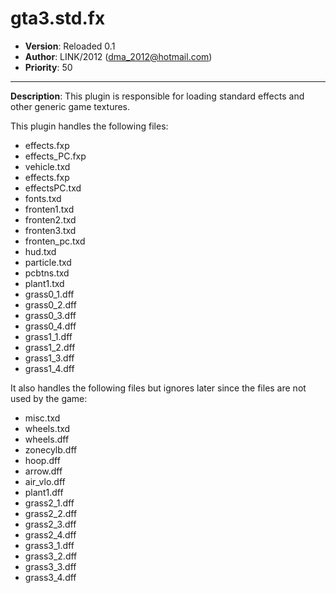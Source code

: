 gta3.std.fx
=========================================================================
 + __Version__:  Reloaded 0.1
 + __Author__:   LINK/2012 (<dma_2012@hotmail.com>)
 + __Priority__: 50

*************************************************************************

__Description__:
 This plugin is responsible for loading standard effects and other generic game textures.
 
 This plugin handles the following files:
 
   * effects.fxp
   * effects_PC.fxp
   * vehicle.txd
   * effects.fxp
   * effectsPC.txd
   * fonts.txd
   * fronten1.txd
   * fronten2.txd
   * fronten3.txd
   * fronten_pc.txd
   * hud.txd
   * particle.txd
   * pcbtns.txd
   * plant1.txd
   * grass0_1.dff
   * grass0_2.dff
   * grass0_3.dff
   * grass0_4.dff
   * grass1_1.dff
   * grass1_2.dff
   * grass1_3.dff
   * grass1_4.dff

   
 It also handles the following files but ignores later since the files are not used by the game:

   * misc.txd
   * wheels.txd
   * wheels.dff
   * zonecylb.dff
   * hoop.dff
   * arrow.dff
   * air_vlo.dff
   * plant1.dff
   * grass2_1.dff
   * grass2_2.dff
   * grass2_3.dff
   * grass2_4.dff
   * grass3_1.dff
   * grass3_2.dff
   * grass3_3.dff
   * grass3_4.dff
